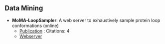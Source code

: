 
## **Data Mining**
- **MoMA-LoopSampler**: A web server to exhaustively sample protein loop conformations (online)
	- [Publication](https://doi.org/10.1093/bioinformatics/btab584) : Citations: 4
	- [Webserver](https://moma.laas.fr/applications/LoopSampler/)
